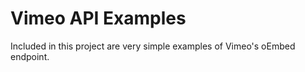 # Vimeo API Examples

Included in this project are very simple examples of Vimeo's oEmbed endpoint.

